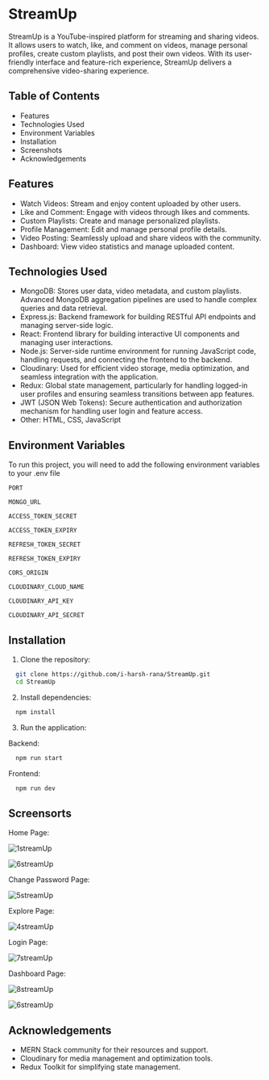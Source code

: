 
# StreamUp
StreamUp is a YouTube-inspired platform for streaming and sharing videos. It allows users to watch, like, and comment on videos, manage personal profiles, create custom playlists, and post their own videos. With its user-friendly interface and feature-rich experience, StreamUp delivers a comprehensive video-sharing experience.


##  Table of Contents
- Features
- Technologies Used
- Environment Variables
- Installation
- Screenshots
- Acknowledgements

## Features
- Watch Videos: Stream and enjoy content uploaded by other users.
- Like and Comment: Engage with videos through likes and comments.
- Custom Playlists: Create and manage personalized playlists.
- Profile Management: Edit and manage personal profile details.
- Video Posting: Seamlessly upload and share videos with the community.
- Dashboard: View video statistics and manage uploaded content.

## Technologies Used
- MongoDB: Stores user data, video metadata, and custom playlists. Advanced MongoDB aggregation pipelines are used to handle complex queries and data retrieval.
- Express.js: Backend framework for building RESTful API endpoints and managing server-side logic.
- React: Frontend library for building interactive UI components and managing user interactions.
- Node.js: Server-side runtime environment for running JavaScript code, handling requests, and connecting the frontend to the backend.
- Cloudinary: Used for efficient video storage, media optimization, and seamless integration with the application.
- Redux: Global state management, particularly for handling logged-in user profiles and ensuring seamless transitions between app features.
- JWT (JSON Web Tokens): Secure authentication and authorization mechanism for handling user login and feature access.
- Other: HTML, CSS, JavaScript

## Environment Variables

To run this project, you will need to add the following environment variables to your .env file

`PORT`

`MONGO_URL`

`ACCESS_TOKEN_SECRET`

`ACCESS_TOKEN_EXPIRY`

`REFRESH_TOKEN_SECRET`

`REFRESH_TOKEN_EXPIRY`

`CORS_ORIGIN`

`CLOUDINARY_CLOUD_NAME`

`CLOUDINARY_API_KEY`

`CLOUDINARY_API_SECRET`


## Installation

1. Clone the repository:

```bash
  git clone https://github.com/i-harsh-rana/StreamUp.git
  cd StreamUp
```
2. Install dependencies:
```bash
  npm install
```

3. Run the application:

Backend:
```bash
  npm run start
```
Frontend:
```bash
  npm run dev
```


## Screensorts

Home Page:


![1streamUp](./frontend/src/assets/1Stream.png)



![6streamUp](./frontend/src/assets/2Stream.png)


Change Password Page:


![5streamUp](./frontend/src/assets/10Stream.png)


Explore Page:


![4streamUp](./frontend/src/assets/12Stream.png)


Login Page: 


![7streamUp](./frontend/src/assets/4Stream.png)


Dashboard Page: 


![8streamUp](./frontend/src/assets/8Stream.png)



![6streamUp](./frontend/src/assets/6Stream.png)


## Acknowledgements

- MERN Stack community for their resources and support.
- Cloudinary for media management and optimization tools.
- Redux Toolkit for simplifying state management.












